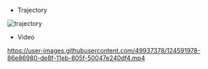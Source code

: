 - Trajectory

![trajectory](https://user-images.githubusercontent.com/49937378/124592280-ddee3e80-de8f-11eb-82c3-e19734317658.png)

- Video

https://user-images.githubusercontent.com/49937378/124591978-86e86980-de8f-11eb-805f-50047e240df4.mp4

